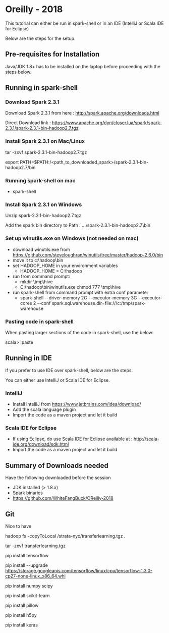 # Oreilly - 2018

This tutorial can either be run in spark-shell or in an IDE (IntelliJ or Scala IDE for Eclipse)

Below are the steps for the setup.

## Pre-requisites for Installation

Java/JDK 1.8+ has to be installed on the laptop before proceeding with the steps below.

## Running in spark-shell

### Download Spark 2.3.1

Download Spark 2.3.1 from here : http://spark.apache.org/downloads.html

Direct Download link : https://www.apache.org/dyn/closer.lua/spark/spark-2.3.1/spark-2.3.1-bin-hadoop2.7.tgz

### Install Spark 2.3.1 on Mac/Linux

tar -zxvf spark-2.3.1-bin-hadoop2.7.tgz

export PATH=$PATH:/<path_to_downloaded_spark>/spark-2.3.1-bin-hadoop2.7/bin

### Running spark-shell on mac

- spark-shell

### Install Spark 2.3.1 on Windows

Unzip spark-2.3.1-bin-hadoop2.7.tgz

Add the spark bin directory to Path : ...\spark-2.3.1-bin-hadoop2.7\bin

### Set up winutils.exe on Windows (not needed on mac)

- download winutils.exe from https://github.com/steveloughran/winutils/tree/master/hadoop-2.6.0/bin
- move it to c:\hadoop\bin
- set HADOOP_HOME in your environment variables
    - HADOOP_HOME = C:\hadoop
- run from command prompt:
    - mkdir \tmp\hive
    - C:\hadoop\bin\winutils.exe chmod 777 \tmp\hive
- run spark-shell from command prompt with extra conf parameter
    - spark-shell --driver-memory 2G --executor-memory 3G --executor-cores 2 --conf spark.sql.warehouse.dir=file:///c:/tmp/spark-warehouse


### Pasting code in spark-shell

When pasting larger sections of the code in spark-shell, use the below:

scala> :paste

## Running in IDE

If you prefer to use IDE over spark-shell, below are the steps.

You can either use IntelliJ or Scala IDE for Eclipse.

### IntelliJ

- Install IntelliJ from https://www.jetbrains.com/idea/download/
- Add the scala language plugin
- Import the code as a maven project and let it build

### Scala IDE for Eclipse

- If using Eclipse, do use Scala IDE for Eclipse available at : http://scala-ide.org/download/sdk.html
- Import the code as a maven project and let it build

## Summary of Downloads needed

Have the following downloaded before the session

- JDK installed (> 1.8.x)
- Spark binaries
- https://github.com/WhiteFangBuck/OReilly-2018


## Git

Nice to have


hadoop fs -copyToLocal  /strata-nyc/transferlearning.tgz .


tar -zxvf transferlearning.tgz

pip install tensorflow  

pip install --upgrade https://storage.googleapis.com/tensorflow/linux/cpu/tensorflow-1.3.0-cp27-none-linux_x86_64.whl

pip install numpy scipy

pip install scikit-learn

pip install pillow

pip install h5py

pip install keras


